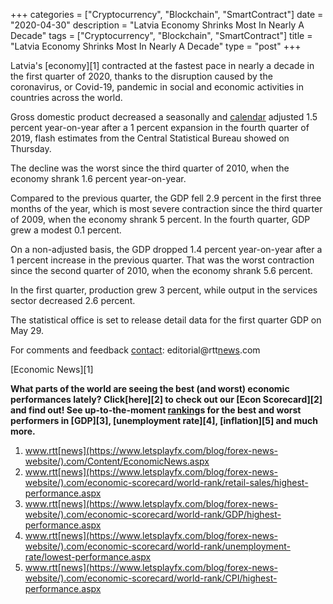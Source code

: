 +++
categories = ["Cryptocurrency", "Blockchain", "SmartContract"]
date = "2020-04-30"
description = "Latvia Economy Shrinks Most In Nearly A Decade"
tags = ["Cryptocurrency", "Blockchain", "SmartContract"]
title = "Latvia Economy Shrinks Most In Nearly A Decade"
type = "post"
+++

Latvia's [economy][1] contracted at the fastest pace in nearly a decade
in the first quarter of 2020, thanks to the disruption caused by the
coronavirus, or Covid-19, pandemic in social and economic activities in
countries across the world.  
  
Gross domestic product decreased a seasonally and [calendar](https://www.fintechee.com/web-trader/) adjusted 1.5
percent year-on-year after a 1 percent expansion in the fourth quarter
of 2019, flash estimates from the Central Statistical Bureau showed on
Thursday.  
  
The decline was the worst since the third quarter of 2010, when the
economy shrank 1.6 percent year-on-year.

Compared to the previous quarter, the GDP fell 2.9 percent in the first
three months of the year, which is most severe contraction since the
third quarter of 2009, when the economy shrank 5 percent. In the fourth
quarter, GDP grew a modest 0.1 percent.  
  
On a non-adjusted basis, the GDP dropped 1.4 percent year-on-year after
a 1 percent increase in the previous quarter. That was the worst
contraction since the second quarter of 2010, when the economy shrank
5.6 percent.  
  
In the first quarter, production grew 3 percent, while output in the
services sector decreased 2.6 percent.  
  
The statistical office is set to release detail data for the first
quarter GDP on May 29.

For comments and feedback [contact](https://www.playgroundfx.com/contact/): editorial@rtt[news](https://www.letsplayfx.com/blog/forex-news-website/).com

[Economic News][1]

 **What parts of the world are seeing the best (and worst) economic
performances lately? Click[here][2] to check out our [Econ Scorecard][2]
and find out! See up-to-the-moment [ranking](https://www.playgroundfx.com/blog/crypto-exchange-ranking/)s for the best and worst
performers in [GDP][3], [unemployment rate][4], [inflation][5] and much
more.**

   1. www.rtt[news](https://www.letsplayfx.com/blog/forex-news-website/).com/Content/EconomicNews.aspx
   2. www.rtt[news](https://www.letsplayfx.com/blog/forex-news-website/).com/economic-scorecard/world-rank/retail-sales/highest-performance.aspx
   3. www.rtt[news](https://www.letsplayfx.com/blog/forex-news-website/).com/economic-scorecard/world-rank/GDP/highest-performance.aspx
   4. www.rtt[news](https://www.letsplayfx.com/blog/forex-news-website/).com/economic-scorecard/world-rank/unemployment-rate/lowest-performance.aspx
   5. www.rtt[news](https://www.letsplayfx.com/blog/forex-news-website/).com/economic-scorecard/world-rank/CPI/highest-performance.aspx